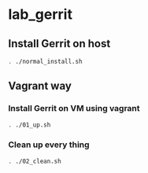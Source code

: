 # lab_gerrit
## Install Gerrit on host 
```bash
. ./normal_install.sh
````

## Vagrant way
### Install Gerrit on VM using vagrant
```bash
. ./01_up.sh
````

### Clean up every thing
```bash
. ./02_clean.sh
````
